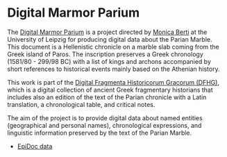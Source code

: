 # Digital Marmor Parium

The [Digital Marmor Parium](http://www.digitalmarmorparium.org/) is a project directed by [Monica Berti](http://www.monicaberti.com) at the University of Leipzig for producing digital data about the Parian Marble. This document is a Hellenistic chronicle on a marble slab coming from the Greek island of Paros. The inscription preserves a Greek chronology (1581/80 - 299/98 BC) with a list of kings and archons accompanied by short references to historical events mainly based on the Athenian history.

This work is part of the [Digital Fragmenta Historicorum Gracorum (DFHG)](http://www.dfhg-project.org), which is a digital collection of ancient Greek fragmentary historians that includes also an edition of the text of the Parian chronicle with a Latin translation, a chronological table, and critical notes.

The aim of the project is to provide digital data about named entities (geographical and personal names), chronological expressions, and linguistic information preserved by the text of the Parian Marble.

* [EpiDoc data](https://github.com/DigitalMarmorParium/EpiDoc)
